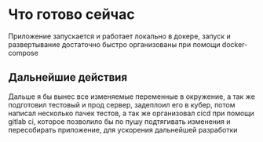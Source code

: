 # Что готово сейчас

Приложение запускается и работает локально в докере, запуск и развертывание достаточно быстро организованы при помощи docker-compose

## Дальнейшие действия
Дальше я бы вынес все изменяемые переменные в окружение, а так же подготовил тестовый и прод сервер, задеплоил его в кубер, потом написал несколько пачек тестов, а так же организовал cicd при помощи gitlab ci, которое позволило бы по пушу подтягивать изменения и пересобирать приложение, для ускорения дальнейшей разработки





